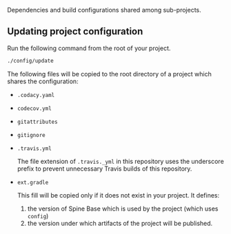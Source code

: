Dependencies and build configurations shared among sub-projects.

## Updating project configuration

Run the following command from the root of your project.
```bash
./config/update
```

The following files will be copied to the root directory of a project 
which shares the configuration:

 * `.codacy.yaml`
 * `codecov.yml`
 * `gitattributes`
 * `gitignore`
 * `.travis.yml` 
 
    The file extension of `.travis._yml` in this repository uses the underscore prefix to prevent 
    unnecessary Travis builds of this repository.
 * `ext.gradle`
 
    This fill will be copied only if it does not exist in your project. It defines:
    1. the version of Spine Base which is used by the project (which uses `config`)
    2. the version under which artifacts of the project will be published.
     
